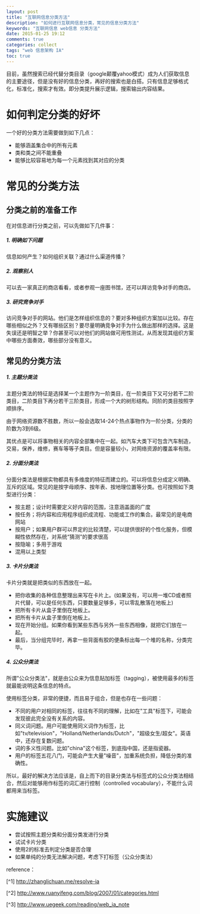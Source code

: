 ```yaml
---
layout: post
title: "互联网信息分类方法"
description: "如何进行互联网信息分类，常见的信息分类方法"
keywords: "互联网信息 web信息 分类方法"
date: 2015-01-25 19:12
comments: true
categories: collect
tags: "web 信息架构 IA"
toc: true
---
```

目前，虽然搜索已经代替分类目录（google颠覆yahoo模式）成为人们获取信息的主要途径，但是没有好的信息分类，再好的搜索也是白搭。只有信息足够格式化，标准化，搜索才有效。即分类提升展示逻辑，搜索输出内容结果。

<!--more-->
# 如何判定分类的好坏 #

一个好的分类方法需要做到如下几点：

* 能够涵盖集合中的所有元素
* 类和类之间不能重叠
* 能够比较容易地为每一个元素找到其对应的分类

# 常见的分类方法 #

## 分类之前的准备工作 ##
在对信息进行分类之前，可以先做如下几件事：

##### 1. 明确如下问题 #####

信息如何产生？如何组织关联？通过什么渠道传播？

##### 2. 观察别人 #####

可以去一家真正的商店看看，或者参观一座图书馆，还可以拜访竞争对手的商店。

##### 3. 研究竞争对手 #####

访问竞争对手的网站。他们是怎样组织信息的？要对多种组织方案加以比较。存在哪些相似之外？又有哪些区别？要尽量明确竞争对手为什么做出那样的选择。这是失误还是明智之举？你甚至可以对他们的网站做可用性测试，从而发现其组织方案中哪些方面奏效，哪些部分没有意义。

## 常见的分类方法 ##

##### 1. 主题分类法 #####

主题分类法的特征是选择某一个主题作为一阶类目，在一阶类目下又可分若干二阶类目，二阶类目下再分若干三阶类目，形成一个大的树形结构。同阶的类目按照字顺排序。

由于网络资源数不胜数，所以一般会选取14-24个热点事物作为一阶分类，分类的阶数为3到6级。

其优点是可以将事物相关的内容全部集中在一起。如汽车大类下可包含汽车制造，交易，保养，维修，赛车等等子类目。但是容量较小，对网络资源的覆盖率有限。

##### 2. 分面分类法 #####

分面分类法是根据实物都具有多维度的特征而建立的。可以将信息分成定义明确、互斥的区域。常见的是按字母顺序、按年表、按地理位置等分类。也可按照如下类型进行分类：

* 按主题；设计时需要定义好内容的范围，注意涵盖面的广度
* 按任务；将内容和应用程序组织成流程、功能或工作的集合。最常见的是电商网站
* 按用户；如果用户群可以界定的比较清楚，可以提供很好的个性化服务，但模糊性依然存在，对系统“猜测”的要求很高
* 按隐喻；多用于游戏
* 混用以上类型

##### 3. 卡片分类法 #####
卡片分类就是把类似的东西放在一起。

* 把你收集的各种信息整理出来写在卡片上。(如果没有，可以用一堆CD或者照片代替，可以是任何东西，只要数量足够多，可以零乱散落在地板上)
* 把所有卡片从盒子里倒在地板上。
* 把所有卡片从盒子里倒在地板上。
* 现在开始分组。如果你看到某些东西与另外一些东西相像，就把它们放在一起。
* 最后，当分组完毕时，再拿一些背面有胶的便条标出每一个堆的名称，分类完毕。

##### 4. 公众分类法 #####
所谓"公众分类法"，就是由公众来为信息贴加标签（tagging），被使用最多的标签就最能说明这条信息的特点。

使用标签分类，非常的便捷，而且易于组合，但是也存在一些问题：

* 不同的用户对相同的标签，往往有不同的理解，比如在"工具"标签下，可能会发现彼此完全没有关系的内容。
* 同义词问题。用户可能使用同义词作为标签，比如"tv/television"，"Holland/Netherlands/Dutch"，"超级女生/超女"。英语中，还存在复数问题。
* 词的多义性问题。比如"china"这个标签，到底指中国，还是指瓷器。
* 用户的标签五花八门，可能会产生大量"噪音"，加重系统负担，降低分类的准确性。

所以，最好的解决方法应该是，自上而下的目录分类法与标签式的公众分类法相结合，然后对能够用作标签的词汇进行控制（controlled vocabulary），不能什么词都用来当标签。

# 实施建议 #

* 尝试按照主题分类和分面分类发进行分类
* 试试卡片分类
* 使用2的标准去判定分类是否合理
* 如果单纯的分类无法解决问题，考虑下打标签（公众分类法）

reference：

[^1] http://zhanglichuan.me/resolve-ia

[^2] http://www.ruanyifeng.com/blog/2007/01/categories.html

[^3] http://www.uegeek.com/reading/web_ia_note
